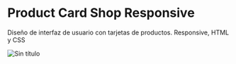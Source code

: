 # Product Card Shop Responsive
Diseño de interfaz de usuario con tarjetas de productos. Responsive, HTML y CSS

![Sin título](https://user-images.githubusercontent.com/33464344/113040122-6dd06e00-9166-11eb-99c8-adca55988a4d.png)
